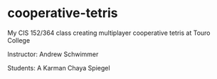 cooperative-tetris
==================

My CIS 152/364 class creating multiplayer cooperative tetris at Touro College

Instructor: Andrew Schwimmer

Students: A Karman
Chaya Spiegel

